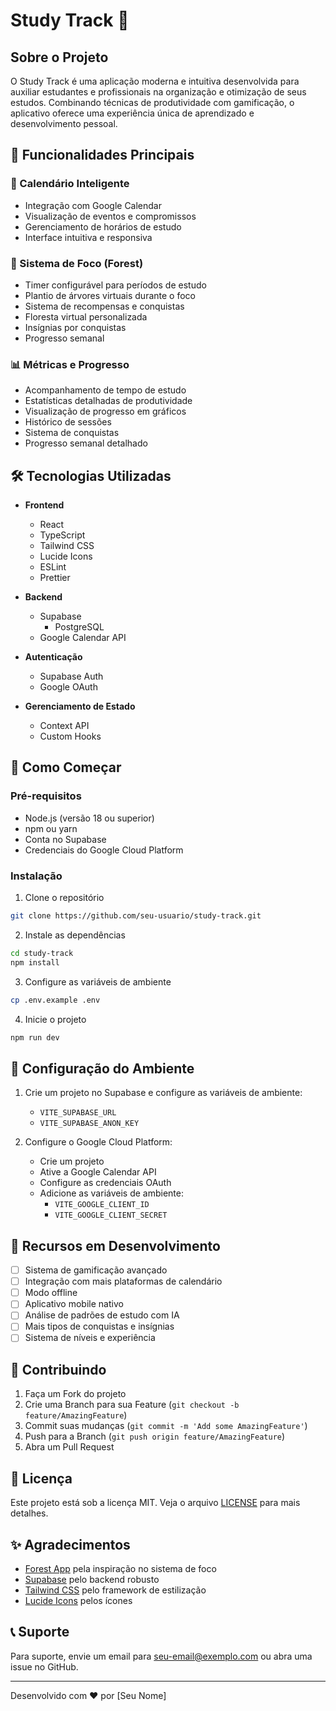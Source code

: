 # Study Track 🌱

## Sobre o Projeto

O Study Track é uma aplicação moderna e intuitiva desenvolvida para auxiliar estudantes e profissionais na organização e otimização de seus estudos. Combinando técnicas de produtividade com gamificação, o aplicativo oferece uma experiência única de aprendizado e desenvolvimento pessoal.

## 🚀 Funcionalidades Principais

### 📅 Calendário Inteligente

- Integração com Google Calendar
- Visualização de eventos e compromissos
- Gerenciamento de horários de estudo
- Interface intuitiva e responsiva

### 🌳 Sistema de Foco (Forest)

- Timer configurável para períodos de estudo
- Plantio de árvores virtuais durante o foco
- Sistema de recompensas e conquistas
- Floresta virtual personalizada
- Insígnias por conquistas
- Progresso semanal

### 📊 Métricas e Progresso

- Acompanhamento de tempo de estudo
- Estatísticas detalhadas de produtividade
- Visualização de progresso em gráficos
- Histórico de sessões
- Sistema de conquistas
- Progresso semanal detalhado

## 🛠️ Tecnologias Utilizadas

- **Frontend**

  - React
  - TypeScript
  - Tailwind CSS
  - Lucide Icons
  - ESLint
  - Prettier

- **Backend**

  - Supabase
    - PostgreSQL
  - Google Calendar API

- **Autenticação**

  - Supabase Auth
  - Google OAuth

- **Gerenciamento de Estado**
  - Context API
  - Custom Hooks

## 🚀 Como Começar

### Pré-requisitos

- Node.js (versão 18 ou superior)
- npm ou yarn
- Conta no Supabase
- Credenciais do Google Cloud Platform

### Instalação

1. Clone o repositório

```bash
git clone https://github.com/seu-usuario/study-track.git
```

2. Instale as dependências

```bash
cd study-track
npm install
```

3. Configure as variáveis de ambiente

```bash
cp .env.example .env
```

4. Inicie o projeto

```bash
npm run dev
```

## 🔧 Configuração do Ambiente

1. Crie um projeto no Supabase e configure as variáveis de ambiente:

   - `VITE_SUPABASE_URL`
   - `VITE_SUPABASE_ANON_KEY`

2. Configure o Google Cloud Platform:
   - Crie um projeto
   - Ative a Google Calendar API
   - Configure as credenciais OAuth
   - Adicione as variáveis de ambiente:
     - `VITE_GOOGLE_CLIENT_ID`
     - `VITE_GOOGLE_CLIENT_SECRET`

## 📱 Recursos em Desenvolvimento

- [ ] Sistema de gamificação avançado
- [ ] Integração com mais plataformas de calendário
- [ ] Modo offline
- [ ] Aplicativo mobile nativo
- [ ] Análise de padrões de estudo com IA
- [ ] Mais tipos de conquistas e insígnias
- [ ] Sistema de níveis e experiência

## 🤝 Contribuindo

1. Faça um Fork do projeto
2. Crie uma Branch para sua Feature (`git checkout -b feature/AmazingFeature`)
3. Commit suas mudanças (`git commit -m 'Add some AmazingFeature'`)
4. Push para a Branch (`git push origin feature/AmazingFeature`)
5. Abra um Pull Request

## 📄 Licença

Este projeto está sob a licença MIT. Veja o arquivo [LICENSE](LICENSE) para mais detalhes.

## ✨ Agradecimentos

- [Forest App](https://www.forestapp.cc/) pela inspiração no sistema de foco
- [Supabase](https://supabase.io/) pelo backend robusto
- [Tailwind CSS](https://tailwindcss.com/) pelo framework de estilização
- [Lucide Icons](https://lucide.dev/) pelos ícones

## 📞 Suporte

Para suporte, envie um email para seu-email@exemplo.com ou abra uma issue no GitHub.

---

Desenvolvido com ❤️ por [Seu Nome]
